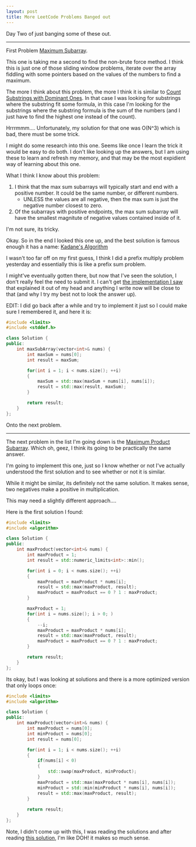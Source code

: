 ```yaml
---
layout: post
title: More LeetCode Problems Banged out
---
```


Day Two of just banging some of these out.

-----------------------------------------------

First Problem [Maximum Subarray](https://leetcode.com/problems/maximum-subarray/).

This one is taking me a second to find the non-brute force method.  I think this is just one of those sliding window problems, iterate over the array fiddling with some pointers based on the values of the numbers to find a maximum.

The more I think about this problem, the more I think it is similar to [Count Substrings with Dominant Ones](https://marshallgallatin.github.io/CountNumberOfSubstringsWithDominantOnes/).  In that case I was looking for substrings where the substring fit some formula, in this case I'm looking for the substrings where the substring formula is the sum of the numbers (and I just have to find the highest one instead of the count).

Hrrrmmm.... Unfortunately, my solution for that one was O(N^3) which is bad, there must be some trick.

I might do some research into this one.  Seems like once I learn the trick it would be easy to do both.  I don't like looking up the answers, but I am using these to learn and refresh my memory, and that may be the most expidient way of learning about this one.

What I think I know about this problem:
1. I think that the max sum subarrays will typically start and end with a positive number.  It could be the same number, or different numbers.
    * UNLESS the values are all negative, then the max sum is just the negative number closest to zero.
2. Of the subarrays with positive endpoints, the max sum subarray will have the smallest magnitute of negative values contained inside of it.

I'm not sure, its tricky.

Okay. So in the end I looked this one up, and the best solution is famous enough it has a name: [Kadane's Algorithm](https://en.wikipedia.org/wiki/Maximum_subarray_problem#Kadane's_algorithm)

I wasn't too far off on my first guess, I think I did a prefix multiply problem yesterday and essentially this is like a prefix sum problem.

I might've eventually gotten there, but now that I've seen the solution, I don't really feel the need to submit it.  I can't get [the implementation I saw](https://www.geeksforgeeks.org/largest-sum-contiguous-subarray/#expected-approach-using-kadanes-algorithm-on-time-and-o1-space) that explained it out of my head and anything I write now will be close to that (and why I try my best not to look the answer up).

EDIT: I did go back after a while and try to implement it just so I could make sure I remembered it, and here it is:
```c++
#include <limits>
#include <stddef.h>

class Solution {
public:
    int maxSubArray(vector<int>& nums) {
        int maxSum = nums[0];
        int result = maxSum;

        for(int i = 1; i < nums.size(); ++i)
        {
            maxSum = std::max(maxSum + nums[i], nums[i]);
            result = std::max(result, maxSum);
        }

        return result;
    }
};
```

Onto the next problem.

-----------------------------------------------

The next problem in the list I'm going down is the [Maximum Product Subarray](https://leetcode.com/problems/maximum-product-subarray/).  Which oh, geez, I think its going to be practically the same answer.

I'm going to implement this one, just so I know whether or not I've actually understood the first solution and to see whether or not it is similar.

While it might be similar, its definitely not the same solution.  It makes sense, two negatives make a positive in multiplication.

This may need a slightly different approach....

Here is the first solution I found:
```c++
#include <limits>
#include <algorithm>

class Solution {
public:
    int maxProduct(vector<int>& nums) {       
        int maxProduct = 1;
        int result = std::numeric_limits<int>::min();

        for(int i = 0; i < nums.size(); ++i)
        {
            maxProduct = maxProduct * nums[i];
            result = std::max(maxProduct, result);
            maxProduct = maxProduct == 0 ? 1 : maxProduct;
        }

        maxProduct = 1;
        for(int i = nums.size(); i > 0; )
        {
            --i;
            maxProduct = maxProduct * nums[i];
            result = std::max(maxProduct, result);
            maxProduct = maxProduct == 0 ? 1 : maxProduct;
        }

        return result;
    }
};
```

Its okay, but I was looking at solutions and there is a more optimized version that only loops once:

```c++
#include <limits>
#include <algorithm>

class Solution {
public:
    int maxProduct(vector<int>& nums) {       
        int maxProduct = nums[0];
        int minProduct = nums[0];
        int result = nums[0];

        for(int i = 1; i < nums.size(); ++i)
        {
            if(nums[i] < 0)
            {
                std::swap(maxProduct, minProduct);
            }
            maxProduct = std::max(maxProduct * nums[i], nums[i]);
            minProduct = std::min(minProduct * nums[i], nums[i]);
            result = std::max(maxProduct, result);
        }
        
        return result;
    }
};
```

Note, I didn't come up with this, I was reading the solutions and after reading [this solution](https://leetcode.com/problems/maximum-product-subarray/solutions/5785386/kaden-s-optimal-o-n-solution-beats-everything), I'm like DOH! it makes so much sense.